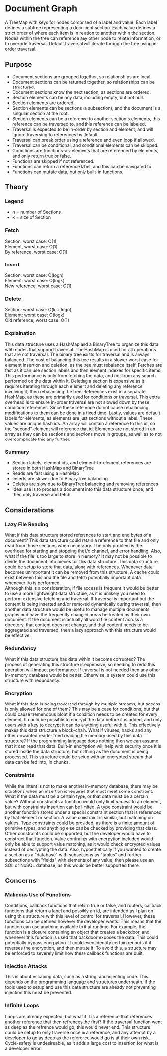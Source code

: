 # Document Graph
A TreeMap with keys for nodes comprised of a label and value. Each label defines a subtree representing a document section. Each value defines a strict order of where each item is in relation to another within the section. Nodes within the tree can reference any other node to relate information, or to override traversal. Default traversal will iterate through the tree using in-order traversal.

## Purpose
- Document sections are grouped together, so relationships are local.
- Document sections can be returned together, so relationships can be structured.
- Document sections know the next section, as sections are ordered.
- Section elements can be any data, including empty, but not null.
- Section elements are ordered.
- Section elements can be sections (a subsection), and the document is a singular section at the root.
- Section elements can be a reference to another section's elements, this reference can be traversed to, and this reference can be labeled.
- Traversal is expected to be in-order by section and element, and will ignore traversing to references by default.
- Traversal can break order using a reference and even loop if allowed.
- Traversal can be conditional, and conditional elements can be skipped.
- Conditions are functions-as-elements that are referenced by elements, and only return true or false.
- Functions are skipped if not referenced.
- Functions can return a reference label, and this can be navigated to.
- Functions can mutate data, but only built-in functions.

## Theory
### Legend
* n = number of Sections
* k = size of Section

### Fetch
Section, worst case: O(1)<br>
Element, worst case: O(1)<br>
By reference, worst case: O(1)

### Insert
Section: worst case: O(logn)<br>
Element: worst case: O(logk)<br>
New reference, worst case: O(1)

### Delete
Section: worst case: O(k + logn)<br>
Element: worst case: O(logk)<br>
Old reference, worst case: O(1)

### Explaination
This data structure uses a HashMap and a BinaryTree to organize this data wtih nodes that support traversal. The HashMap is used for all operations that are not traversal. The binary tree exists for traversal and is always balanced.
The cost of balancing this tree results in a slower worst case for element insertion and deletion, as the tree must rebalance itself. Fetches are fast as it can use section labels and then element indexes for specific items.
This performance is only from fetching the data, and not from any search performed on the data within it. Deleting a section is expensive as it requires iterating through each element and deleting any reference involving it, then rebalancing the tree.
References exist in a separate HashMap, as these are primarily used for conditions or traversal. This extra overhead is to ensure in-order traversal are not slowed down by these condition references. Since these reference do not cause rebalancing, modifications to them can be done in a fixed time. Lastly, values are default labels for elements, as elements are just sections without a label. These values are unique hash ids. An array will contain a reference to this id, so the "second" element will reference that id. Elements are not stored in an array as they can be sections and sections move in groups, as well as to not overcomplicate this any further.

### Summary
- Section labels, element ids, and element-to-element references are stored in both HashMap and BinaryTree
- Reads are fast using a HashMap
- Inserts are slower due to BinaryTree balancing
- Deletes are slow due to BinaryTree balancing and removing references
- Ideal use is to process a document into this data structure once, and then only traverse and fetch.

## Considerations
### Lazy File Reading
What if this data structure stored references to start and end bytes of a document? This data structure could retain a reference to that file and only read from those sections when necessary. The only problem is the overhead for starting and stopping the i/o channel, and error handling. Also, what if the file is too large to store in memory? It may not be possible to divide the document into pieces for this data structure. This data structure could be setup to store that data, along with references. Whenever data becomes unimportant it can be removed from this structure. A cache could exist between this and the file and fetch potentially important data whenever i/o is performed.<br>
Although this is a consideration, if file access is frequent it would be better to use a more lightweight data structure, as it is unlikely you need to perform extensive fetching and traversal. If traversal is important but the content is being inserted and/or removed dynamically during traversal, then another data structure would be useful to manage multiple documents graphs and have the frequently changed areas be treated as their own document. If the document is actually all word file content across a directory, that content does not change, and that content needs to be aggregated and traversed, then a lazy approach with this structure would be effective.

### Redundancy
What if this data structure has data within it become corrupted? The process of generating this structure is expensive, so needing to redo this operation will impact performance. If traversal is not needed then any other in-memory database would be better. Otherwise, a system could use this structure with redundancy.

### Encryption
What if this data is being traversed through by multiple streams, but access is only allowed for one of them? This may be a case for conditions, but that could cause tremendous bloat if a condition needs to be created for every element. It could be possible to encrypt the data before it is added, and only users with a key to decrypt it can do anything useful with it. This effectively makes this data structure a block-chain. What if viruses, hacks and any other unwanted reader tried reading the memory used by this data structure? If the programming language does nothing then we can assume that it can read that data. Built-in encryption will help with security once it is stored inside the data structure, but nothing as the document is being processed. This structure could be setup with an encrypted stream that data can be fed into, in chunks.

### Constraints
While the intent is not to make another in-memory database, there may be situations when an insertion is required that must meet some constraint. What if the data must be a certain type, or that data must be a certain value? Without constraints a function would only limit *access* to an element, but with constraints insertion can be limited. A type constraint would be another function stored under a special constraint section that is referenced by that element or section. A value constraint is similar, but matching on values. Type constraints could be provided, as there is a finite amount of primitive types, and anything else can be checked by providing that class. Other constraints could be supported, but the developer would have to construct that function.  Value contraints with encrpytion included would only be able to support value matching, as it would check encrypted values instead of decrypting the data. Also, hypoethetically if you wanted to create a section as a "database" with subsections as "tables" and further subsections with "fields" with elements of any value, then please use an SQL or NoSQL database, as this would be better supported there.

## Concerns
### Malicous Use of Functions
Conditions, callback functions that return true or false, and routers, callback functions that return a label and possibly an id, are intended as I plan on using this structure with this level of control for traversal. However, these functions can be defined however the developer wants. This means that the function can use anything available to it at runtime. For example, the function is a closure containing an object that creates a backdoor, and whenever this function is used that backdoor exposes the data. This could potentially bypass encrpytion. It could even identify certain records if it reverses the encryption, and then mutate it. To avoid this, a structure may be enforced to severely limit how these callback functions are built.

### Injection Attacks
This is about escaping data, such as a string, and injecting code. This depends on the programming language and structures underneath. If the tools used to setup and use this data structure are already not preventing injection this must be prevented.

### Infinite Loops
Loops are already expected, but what if it is a reference that references another reference that then refrences the first? If the traversal function went as deep as the refrence would go, this would never end. This structure could be setup to only traverse once in a reference, and any attempt by a developer to go as deep as the reference would go is at their own risk. Cycle-safety is undesireable, as it adds a large cost to insertion for what is a developer error.
